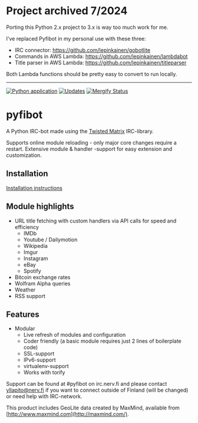 # Project archived 7/2024

Porting this Python 2.x project to 3.x is way too much work for me.

I've replaced Pyfibot in my personal use with these three:

- IRC connector: https://github.com/lepinkainen/gobotlite
- Commands in AWS Lambda: https://github.com/lepinkainen/lambdabot
- Title parser in AWS Lambda: https://github.com/lepinkainen/titleparser

Both Lambda functions should be pretty easy to convert to run locally.

---

[![Python application](https://github.com/lepinkainen/pyfibot/actions/workflows/python-app.yml/badge.svg)](https://github.com/lepinkainen/pyfibot/actions/workflows/python-app.yml)
[![Updates](https://pyup.io/repos/github/lepinkainen/pyfibot/shield.svg)](https://pyup.io/repos/github/lepinkainen/pyfibot/)
[![Mergify Status][mergify-status]][mergify]

[mergify]: https://mergify.io
[mergify-status]: https://img.shields.io/endpoint.svg?url=https://gh.mergify.io/badges/lepinkainen/pyfibot&style=flat


pyfibot
=======

A Python IRC-bot made using the [Twisted Matrix](http://twistedmatrix.com/trac/) IRC-library.

Supports online module reloading - only major core changes require a
restart. Extensive module & handler -support for easy extension and
customization.

Installation
------------

[Installation instructions](https://github.com/lepinkainen/pyfibot/wiki/Installation)

Module highlights
-----------------

* URL title fetching with custom handlers via API calls for speed and
efficiency
    * IMDb
    * Youtube / Dailymotion
    * Wikipedia
    * Imgur
    * Instagram
    * eBay
    * Spotify
* Bitcoin exchange rates
* Wolfram Alpha queries
* Weather
* RSS support

Features
--------

* Modular
    * Live refresh of modules and configuration
    * Coder friendly (a basic module requires just 2 lines of boilerplate
    code)
    * SSL-support
    * IPv6-support
    * virtualenv-support
    * Works with torify

Support can be found at #pyfibot on irc.nerv.fi and please contact
yllapito@nerv.fi if you want to connect outside of Finland (will be 
changed) or need help with IRC-network.


This product includes GeoLite data created by MaxMind, available from [http://www.maxmind.com](http://maxmind.com/).
